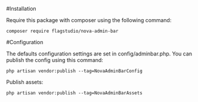 #Installation

Require this package with composer using the following command:

`composer require flagstudio/nova-admin-bar`

#Configuration

The defaults configuration settings are set in config/adminbar.php. You can publish the config using this command:

`php artisan vendor:publish --tag=NovaAdminBarConfig`

Publish assets:

`php artisan vendor:publish --tag=NovaAdminBarAssets`
